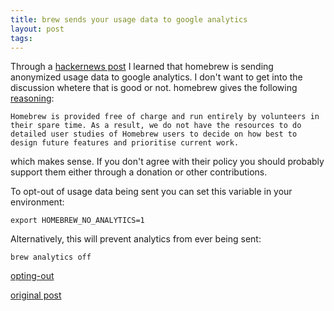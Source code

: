 ```yaml
---
title: brew sends your usage data to google analytics
layout: post
tags: 
---
```


Through a [hackernews post](https://news.ycombinator.com/item?id=13034936) I learned that homebrew is sending anonymized usage data to google analytics. I don't want to get into the discussion whetere that is good or not. homebrew gives the following [reasoning](https://github.com/Homebrew/brew/blob/master/docs/Analytics.md#why):

```
Homebrew is provided free of charge and run entirely by volunteers in their spare time. As a result, we do not have the resources to do detailed user studies of Homebrew users to decide on how best to design future features and prioritise current work.
```

which makes sense. If you don't agree with their policy you should probably support them either through a donation or other contributions.

To opt-out of usage data being sent you can set this variable in your environment:

```
export HOMEBREW_NO_ANALYTICS=1
```

Alternatively, this will prevent analytics from ever being sent:

```
brew analytics off
```
[opting-out](https://github.com/Homebrew/brew/blob/master/docs/Analytics.md#opting-out)


[original post](https://tobiastom.name/notes/7a79eed0)
